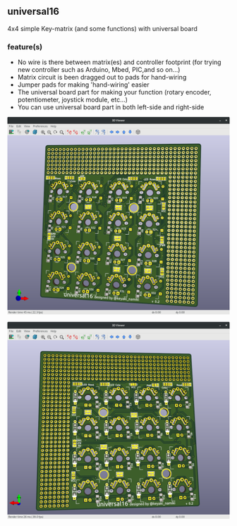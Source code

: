 ## universal16

4x4 simple Key-matrix (and some functions) with universal board

### feature(s)

- No wire is there between matrix(es) and controller footprint (for trying new controller such as Arduino, Mbed, PIC,and so on...)
- Matrix circuit is been dragged out to pads for hand-wiring
- Jumper pads for making 'hand-wiring' easier
- The universal board part for making your function (rotary encoder, potentiometer, joystick module, etc...)
- You can use universal board part in both left-side and right-side


![universal16-stem_image_1](stem/image/universal16_stem-Right_Side.png)

![universal16-stem_image_2](stem/image/universal16_stem-Left_Side.png)
